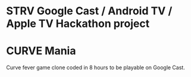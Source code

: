 # STRV Google Cast / Android TV / Apple TV Hackathon project

# CURVE Mania

Curve fever game clone coded in 8 hours to be playable on Google Cast.
